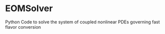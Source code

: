 # EOMSolver
Python Code to solve the system of coupled nonlinear PDEs governing fast flavor conversion
